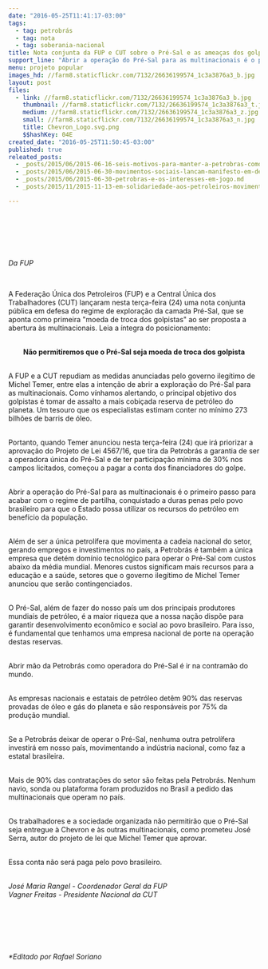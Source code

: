```yaml
---
date: "2016-05-25T11:41:17-03:00"
tags:
  - tag: petrobrás
  - tag: nota
  - tag: soberania-nacional
title: Nota conjunta da FUP e CUT sobre o Pré-Sal e as ameaças dos golpistas à soberania
support_line: "Abrir a operação do Pré-Sal para as multinacionais é o primeiro passo para acabar com o regime de partilha, conquistado a duras penas pelo povo brasileiro para que o Estado possa utilizar os recursos do petróleo em benefício da população."
menu: projeto popular
images_hd: //farm8.staticflickr.com/7132/26636199574_1c3a3876a3_b.jpg
layout: post
files:
  - link: //farm8.staticflickr.com/7132/26636199574_1c3a3876a3_b.jpg
    thumbnail: //farm8.staticflickr.com/7132/26636199574_1c3a3876a3_t.jpg
    medium: //farm8.staticflickr.com/7132/26636199574_1c3a3876a3_z.jpg
    small: //farm8.staticflickr.com/7132/26636199574_1c3a3876a3_n.jpg
    title: Chevron_Logo.svg.png
    $$hashKey: 04E
created_date: "2016-05-25T11:50:45-03:00"
published: true
releated_posts:
  - _posts/2015/06/2015-06-16-seis-motivos-para-manter-a-petrobras-como-operadora-unica-na-area-do-pre-sal.md
  - _posts/2015/06/2015-06-30-movimentos-sociais-lancam-manifesto-em-defesa-da-petrobras.md
  - _posts/2015/06/2015-06-30-petrobras-e-os-interesses-em-jogo.md
  - _posts/2015/11/2015-11-13-em-solidariedade-aos-petroleiros-movimentos-ocupam-ministerio-de-minas-e-energia.md

---
```

<p>&nbsp;</p>

<p>&nbsp;</p>

<p>&nbsp;</p>

<p><em>Da FUP</em></p>

<p>&nbsp;</p>

<p>A Federa&ccedil;&atilde;o &Uacute;nica dos Petroleiros (FUP) e a Central &Uacute;nica dos Trabalhadores (CUT) lan&ccedil;aram nesta ter&ccedil;a-feira (24) uma nota conjunta p&uacute;blica em defesa do regime de explora&ccedil;&atilde;o da camada Pr&eacute;-Sal, que se aponta como primeira &quot;moeda de troca dos golpistas&quot; ao ser proposta a abertura &agrave;s multinacionais. Leia a &iacute;ntegra do posicionamento:</p>

<p style="text-align: center;"><br />
<strong>N&atilde;o permitiremos que o Pr&eacute;-Sal seja moeda de troca dos golpista</strong></p>

<p><br />
A FUP e a CUT repudiam as medidas anunciadas pelo governo ileg&iacute;timo de Michel Temer, entre elas a inten&ccedil;&atilde;o de abrir a explora&ccedil;&atilde;o do Pr&eacute;-Sal para as multinacionais. Como v&iacute;nhamos alertando, o principal objetivo dos golpistas &eacute; tomar de assalto a mais cobi&ccedil;ada reserva de petr&oacute;leo do planeta. Um tesouro que os especialistas estimam conter no m&iacute;nimo 273 bilh&otilde;es de barris de &oacute;leo.</p>

<p><br />
Portanto, quando Temer anunciou nesta ter&ccedil;a-feira (24) que ir&aacute; priorizar a aprova&ccedil;&atilde;o do Projeto de Lei 4567/16, que tira da Petrobr&aacute;s a garantia de ser a operadora &uacute;nica do Pr&eacute;-Sal e de ter participa&ccedil;&atilde;o m&iacute;nima de 30% nos campos licitados, come&ccedil;ou a pagar a conta dos financiadores do golpe.</p>

<p><br />
Abrir a opera&ccedil;&atilde;o do Pr&eacute;-Sal para as multinacionais &eacute; o primeiro passo para acabar com o regime de partilha, conquistado a duras penas pelo povo brasileiro para que o Estado possa utilizar os recursos do petr&oacute;leo em benef&iacute;cio da popula&ccedil;&atilde;o.</p>

<p><br />
Al&eacute;m de ser a &uacute;nica petrol&iacute;fera que movimenta a cadeia nacional do setor, gerando empregos e investimentos no pa&iacute;s, a Petrobr&aacute;s &eacute; tamb&eacute;m a &uacute;nica empresa que det&eacute;m dom&iacute;nio tecnol&oacute;gico para operar o Pr&eacute;-Sal com custos abaixo da m&eacute;dia mundial. Menores custos significam mais recursos para a educa&ccedil;&atilde;o e a sa&uacute;de, setores que o governo ileg&iacute;timo de Michel Temer anunciou que ser&atilde;o contingenciados.</p>

<p><br />
O Pr&eacute;-Sal, al&eacute;m de fazer do nosso pa&iacute;s um dos principais produtores mundiais de petr&oacute;leo, &eacute; a maior riqueza que a nossa na&ccedil;&atilde;o disp&otilde;e para garantir desenvolvimento econ&ocirc;mico e social ao povo brasileiro. Para isso, &eacute; fundamental que tenhamos uma empresa nacional de porte na opera&ccedil;&atilde;o destas reservas.</p>

<p><br />
Abrir m&atilde;o da Petrobr&aacute;s como operadora do Pr&eacute;-Sal &eacute; ir na contram&atilde;o do mundo.</p>

<p><br />
As empresas nacionais e estatais de petr&oacute;leo det&ecirc;m 90% das reservas provadas de &oacute;leo e g&aacute;s do planeta e s&atilde;o respons&aacute;veis por 75% da produ&ccedil;&atilde;o mundial.</p>

<p><br />
Se a Petrobr&aacute;s deixar de operar o Pr&eacute;-Sal, nenhuma outra petrol&iacute;fera investir&aacute; em nosso pa&iacute;s, movimentando a ind&uacute;stria nacional, como faz a estatal brasileira.</p>

<p><br />
Mais de 90% das contrata&ccedil;&otilde;es do setor s&atilde;o feitas pela Petrobr&aacute;s. Nenhum navio, sonda ou plataforma foram produzidos no Brasil a pedido das multinacionais que operam no pa&iacute;s.</p>

<p><br />
Os trabalhadores e a sociedade organizada n&atilde;o permitir&atilde;o que o Pr&eacute;-Sal seja entregue &agrave; Chevron e &agrave;s outras multinacionais, como prometeu Jos&eacute; Serra, autor do projeto de lei que Michel Temer que aprovar.</p>

<p><br />
Essa conta n&atilde;o ser&aacute; paga pelo povo brasileiro.</p>

<p><br />
<em>Jos&eacute; Maria Rangel - Coordenador Geral da FUP<br />
Vagner Freitas - Presidente Nacional da CUT</em></p>

<p>&nbsp;</p>

<p>&nbsp;</p>

<p>&nbsp;</p>

<p><em>*Editado por Rafael Soriano</em></p>
